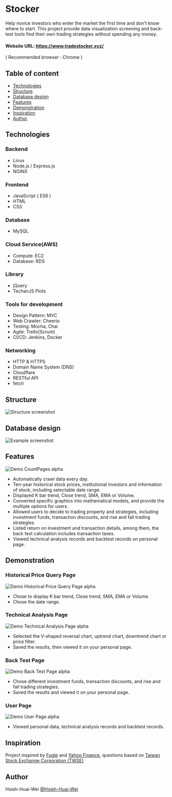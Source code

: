 # Stocker

Help novice investors who enter the market the first time and don’t know where to start. This project provide data visualization screening and back-test tools find their own trading strategies without spending any money.

#### Website URL: https://www.tradestocker.xyz/ 
( Recommended browser : Chrome )

## Table of content
* [Technologies](#Technologies)
* [Structure](#Structure)
* [Database design](#Database-design)
* [Features](#Features)
* [Demonstration](#Demonstration)
* [Inspiration](#Inspiration)
* [Author](#Author)

## Technologies

### Backend

* Linux
* Node.js / Express.js
* NGINX

### Frontend

* JavaScript ( ES6 )
* HTML
* CSS

### Database

* MySQL

### Cloud Service(AWS)

* Compute: EC2
* Database: RDS

### Library

* jQuery
* TechanJS Plots

### Tools for development

* Design Pattern:  MVC
* Web Crawler:  Cheerio
* Testing: Mocha, Chai
* Agile: Trello(Scrum)
* CI/CD: Jenkins, Docker

### Networking

* HTTP & HTTPS
* Domain Name System (DNS)
* Cloudflare
* RESTful API
* fetch

## Structure
![Structure screenshot](https://i.imgur.com/872Swv6.png)

## Database design
![Example screenshot](https://i.imgur.com/ITlDiPa.png)

## Features
![Demo CountPages alpha](https://i.imgur.com/d16wVWe.png)
* Automatically crawl data every day.
* Ten-year historical stock prices, institutional investors and information of stock, including selectable date range.
* Displayed K bar trend, Close trend, SMA, EMA or Volume.
* Converted specific graphics into mathematical models, and provide the multiple options for users.
* Allowed users to decide to trading property and strategies, including investment funds, transaction discounts, and rise and fall trading strategies.
* Listed return on investment and transaction details, among them, the back test calculation includes transaction taxes.
* Viewed technical analysis records and backtest records on personal page.

## Demonstration

### Historical Price Query Page
![Demo Historical Price Query Page alpha](https://i.imgur.com/joXyXAu.gif)
* Chose to display K bar trend, Close trend, SMA, EMA or Volume.
* Chose the date range.

### Technical Analysis Page
![Demo Technical Analysis Page alpha](https://i.imgur.com/4mlA6Ke.gif)
* Selected the V-shaped reversal chart, uptrend chart, downtrend chart or price filter.
* Saved the results, then viewed it on your personal page.

### Back Test Page
![Demo Back Test Page alpha](https://i.imgur.com/8Y0u9Zb.gif)
* Chose different investment funds, transaction discounts, and rise and fall trading strategies.
* Saved the results and viewed it on your personal page.

### User Page
![Demo User Page alpha](https://i.imgur.com/oiyx2tD.gif)
* Viewed personal data, technical analysis records and backtest records.

## Inspiration
Project inspired by [Fugle](https://www.fugle.tw/) and [Yahoo Finance](hhttps://finance.yahoo.com/), questions based on [Taiwan Stock Exchange Corporation (TWSE) ](https://www.twse.com.tw/en/)

## Author
Hsieh-Huai-Wei [@Hsieh-Huai-Wei](https://github.com/Hsieh-Huai-Wei)

